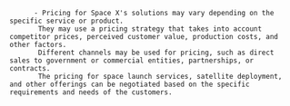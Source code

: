           - Pricing for Space X's solutions may vary depending on the specific service or product.
           They may use a pricing strategy that takes into account competitor prices, perceived customer value, production costs, and other factors.
           Different channels may be used for pricing, such as direct sales to government or commercial entities, partnerships, or contracts.
           The pricing for space launch services, satellite deployment, and other offerings can be negotiated based on the specific requirements and needs of the customers.



